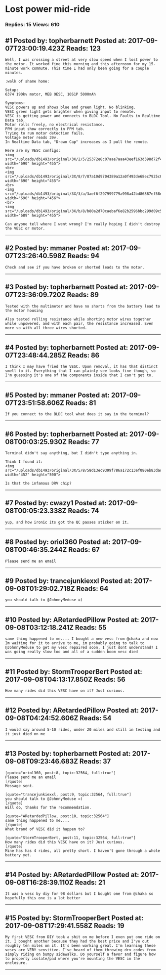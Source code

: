 # Lost power mid-ride

### Replies: 15 Views: 610

## \#1 Posted by: topherbarnett Posted at: 2017-09-07T23:00:19.423Z Reads: 123

```
Well, I was crossing a street at very slow speed when I lost power to the motor. It worked fine this morning and this afternoon for my 15-minute work commute. This time I had only been going for a couple minutes.

:walk of shame home:

Setup:
6374 190kv motor, MEB OESC, 10S1P 5000mAh

Symptoms:
VESC powers up and shows blue and green light. No blinking.
VESC green light gets brighter when giving input to remote.
VESC is getting power and connects to BLDC Tool. No Faults in Realtime Data tab.
Motor rolls freely, no electrical resistance.
PPM input show correctly in PPM tab.
Trying to run motor detection fails.
Voltage meter reads 39v.
In Realtime Data tab, "Drawn Cap" increases as I pull the remote.

Here are my VESC configs:
<img src="/uploads/db1493/original/3X/2/5/25372e8c07aae7aaa43eef163d398d72f4d5361e.png" width="690" height="455">
<br>
<img src="/uploads/db1493/original/3X/8/7/87a10d9704389a12a0f493de68ec7925c00fd3a9.png" width="690" height="455">
<br>
<img src="/uploads/db1493/original/3X/3/a/3aef6f297999779a998a42bd86887ef58e644be4.png" width="690" height="456">
<br>
<img src="/uploads/db1493/original/3X/b/8/b80a2d70caebaf6e82b2596bbc299d09c5f0c237.png" width="689" height="455">

Can anyone tell where I went wrong? I'm really hoping I didn't destroy the VESC or motor.
```

---
## \#2 Posted by: mmaner Posted at: 2017-09-07T23:26:40.598Z Reads: 94

```
Check and see if you have broken or shorted leads to the motor.
```

---
## \#3 Posted by: topherbarnett Posted at: 2017-09-07T23:36:09.720Z Reads: 89

```
Tested with the multimeter and have no shorts from the battery lead to the motor housing

Also tested rolling resistance while shorting motor wires together while unpowered, and with each pair, the resistance increased. Even more so with all three wires shorted.
```

---
## \#4 Posted by: topherbarnett Posted at: 2017-09-07T23:48:44.285Z Reads: 86

```
I think I may have fried the VESC. Upon removal, it has that distinct smell to it. Everything that I can plainly see looks fine though, so I'm guessing it's one of the components inside that I can't get to.
```

---
## \#5 Posted by: mmaner Posted at: 2017-09-07T23:51:58.606Z Reads: 81

```
If you connect to the BLDC tool what does it say in the terminal?
```

---
## \#6 Posted by: topherbarnett Posted at: 2017-09-08T00:03:25.930Z Reads: 77

```
Terminal didn't say anything, but I didn't type anything in.

Think I found it:
<img src="/uploads/db1493/original/3X/5/8/58d13ec9399f786a172c13ef080eb83dad2406b0.jpg" width="452" height="500">

Is that the infamous DRV chip?
```

---
## \#7 Posted by: cwazy1 Posted at: 2017-09-08T00:05:23.338Z Reads: 74

```
yup, and how ironic its got the QC passes sticker on it.
```

---
## \#8 Posted by: oriol360 Posted at: 2017-09-08T00:46:35.244Z Reads: 67

```
Please send me an email
```

---
## \#9 Posted by: trancejunkiexxl Posted at: 2017-09-08T01:29:02.718Z Reads: 64

```
you should talk to @JohnnyMeduse =)
```

---
## \#10 Posted by: ARetardedPillow Posted at: 2017-09-08T03:12:18.241Z Reads: 55

```
same thing happened to me.... I bought a new vesc from @chaka and now Im waiting for it to arrive to me, im probably going to talk to @JohnnyMeduse to get my vesc repaired soon, I just dont understand? I was going really slow too and all of a sudden boom vesc died
```

---
## \#11 Posted by: StormTrooperBert Posted at: 2017-09-08T04:13:17.850Z Reads: 56

```
How many rides did this VESC have on it? Just curious.
```

---
## \#12 Posted by: ARetardedPillow Posted at: 2017-09-08T04:24:52.606Z Reads: 54

```
I would say around 5-10 rides, under 20 miles and still in testing and it just died on me
```

---
## \#13 Posted by: topherbarnett Posted at: 2017-09-08T09:23:46.683Z Reads: 37

```
[quote="oriol360, post:8, topic:32564, full:true"]
Please send me an email
[/quote]
Message sent.

[quote="trancejunkiexxl, post:9, topic:32564, full:true"]
you should talk to @JohnnyMeduse =)
[/quote]
Will do, thanks for the recommendation.

[quote="ARetardedPillow, post:10, topic:32564"]
same thing happened to me....
[/quote]
What brand of VESC did it happen to?

[quote="StormTrooperBert, post:11, topic:32564, full:true"]
How many rides did this VESC have on it? Just curious.
[/quote]
Mine has has 4 rides, all pretty short. I haven't gone through a whole battery yet.
```

---
## \#14 Posted by: ARetardedPillow Posted at: 2017-09-08T16:28:39.110Z Reads: 21

```
It was a vesc by diy for 98 dollars but I bought one from @chaka so hopefully this one is a lot better
```

---
## \#15 Posted by: StormTrooperBert Posted at: 2017-09-08T17:29:41.558Z Reads: 19

```
My first VESC from DIY took a shit on me before I even put one ride on it. I bought another because they had the best price and I've out roughly ten miles on it. It's been working great. I'm learning these vescs are VERY sensitive. I've heard of them throwing drv codes from simply riding on bumpy sidewalks. Do yourself a favor and figure how to properly isolate/pad where you're mounting the VESC in the enclosure.
```

---
